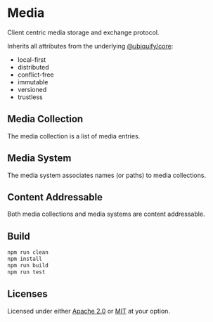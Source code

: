 # Media

Client centric media storage and exchange protocol. 

Inherits all attributes from the underlying [@ubiquify/core](https://github.com/ubiquify/core):

- local-first
- distributed
- conflict-free
- immutable
- versioned
- trustless

## Media Collection

The media collection is a list of media entries.

## Media System

The media system associates names (or paths) to media collections.

## Content Addressable

Both media collections and media systems are content addressable.

## Build

```sh
npm run clean
npm install
npm run build
npm run test
```

## Licenses

Licensed under either [Apache 2.0](http://opensource.org/licenses/MIT) or [MIT](http://opensource.org/licenses/MIT) at your option.
